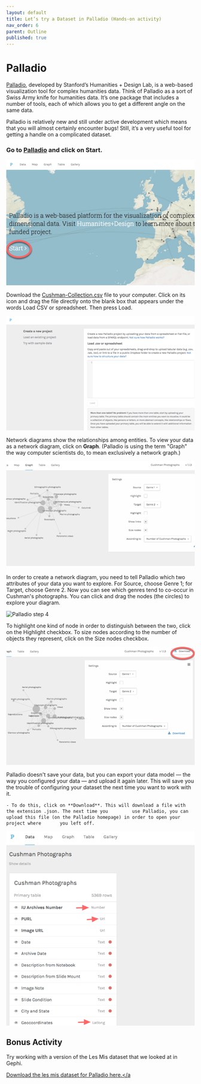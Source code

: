 ```yaml
---
layout: default
title: Let’s try a Dataset in Palladio (Hands-on activity)
nav_order: 6
parent: Outline
published: true
---
```


# Palladio

[Palladio](palladio.designhumanities.org), developed by Stanford’s Humanities + Design Lab, is a web-based visualization tool for complex humanities data. Think of Palladio as a sort of Swiss Army knife for humanities data. It’s one package that includes a number of tools, each of which allows you to get a different angle on the same data.

Palladio is relatively new and still under active development which means that you will almost certainly encounter bugs! Still, it’s a very useful tool for getting a handle on a complicated dataset.


### Go to [Palladio](https://hdlab.stanford.edu/palladio/) and click on Start.

![Palladio step 1](palladio-start.png)

Download the <a href="/gephi-palladio/blob/master/Cushman-Collection.csv" download>Cushman-Collection.csv</a> file to your computer. Click on its icon and drag the file directly onto the blank box that appears under the words Load CSV or spreadsheet. Then press Load.


![Palladio step 2](palladio-1.png)


Network diagrams show the relationships among entities. To view your data as a network diagram, click on **Graph**. (Palladio is using the term "Graph" the way computer scientists do, to mean exclusively a network graph.)

![Palladio step 3](palladio-2.png)

In order to create a network diagram, you need to tell Palladio which two attributes of your data you want to explore. For Source, choose Genre 1; for Target, choose Genre 2. Now you can see which genres tend to co-occur in Cushman's photographs. You can click and drag the nodes (the circles) to explore your diagram.

![Palladio step 4](palladio-3.png)

To highlight one kind of node in order to distinguish between the two, click on the Highlight checkbox. To size nodes according to the number of objects they represent, click on the Size nodes checkbox.

![Palladio step 5](palladio-4.png)

Palladio doesn't save your data, but you can export your data model — the way you configured your data — and upload it again later. This will save you the trouble of configuring your dataset the next time you want to work with it.

	- To do this, click on **Download**. This will download a file with the extension .json. The next time you         use Palladio, you can upload this file (on the Palladio homepage) in order to open your project where       you left off.

![Palladio step 6](palladio-t.png)

## Bonus Activity

Try working with a version of the Les Mis dataset that we looked at in Gephi.

<a href="/gephi-palladio/blob/master/les-mis-for-palladio.csv" download>Download the les mis dataset for Palladio here.</a
